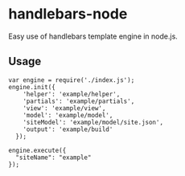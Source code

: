 # handlebars-node
Easy use of handlebars template engine in node.js.

## Usage

```
var engine = require('./index.js');
engine.init({
    'helper': 'example/helper',
    'partials': 'example/partials',
    'view': 'example/view',
    'model': 'example/model',
    'siteModel': 'example/model/site.json',
    'output': 'example/build'
  });

engine.execute({
  "siteName": "example"
});
```

